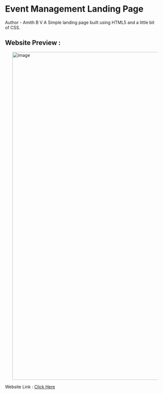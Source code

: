 # Event Management Landing Page

Author - Amith B V
A Simple landing page built using HTML5 and a little bit of CSS.

<h2>Website Preview : </h2>

<ol>
    <img width="1080" alt="image" src="https://github.com/AmithBV0606/Event-Management-Page./assets/154083629/0dadd4f6-d459-439a-90e1-4bb7542064ce">
</ol>

Website Link : <a href="https://event-management-landingpage.netlify.app/">Click Here<a>
